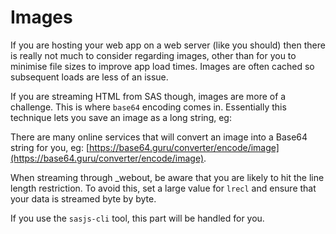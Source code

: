 Images
====================

If you are hosting your web app on a web server (like you should) then there is really not much to consider regarding images, other than for you to minimise file sizes to improve app load times.  Images are often cached so subsequent loads are less of an issue.

If you are streaming HTML from SAS though, images are more of a challenge.  This is where `base64` encoding comes in.  Essentially this technique lets you save an image as a long string, eg:


There are many online services that will convert an image into a Base64 string for you, eg:  [https://base64.guru/converter/encode/image](https://base64.guru/converter/encode/image).

When streaming through _webout, be aware that you are likely to hit the line  length restriction.  To avoid this, set a large value for `lrecl` and ensure that your data is streamed byte by byte.

If you use the `sasjs-cli` tool, this part will be handled for you.


<meta name="description" content="If you are hosting your web app on a web server (like you should) then there is really not much to consider regarding images, other than for you to minimise file sizes to improve app load times.">